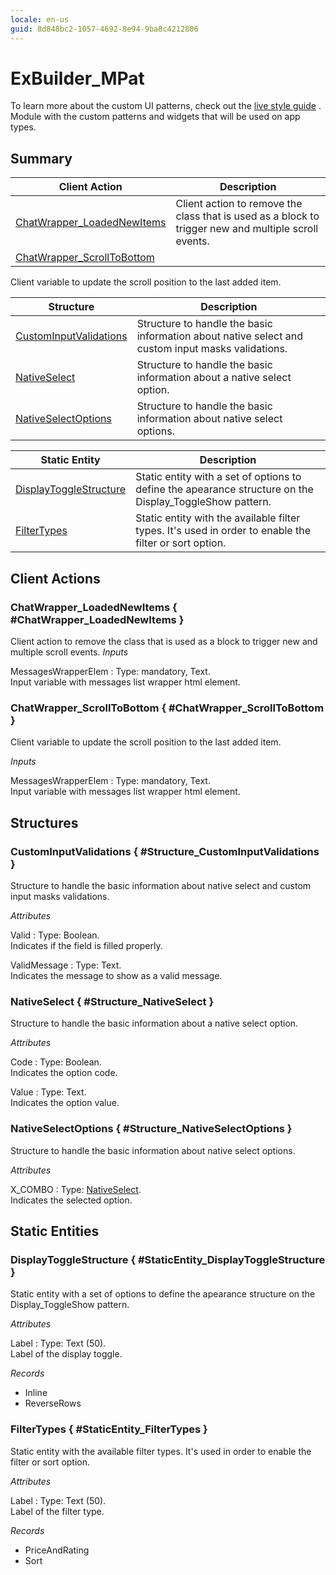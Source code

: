 ```yaml
---
locale: en-us
guid: 8d848bc2-1057-4692-8e94-9ba8c4212806
---
```


# ExBuilder_MPat

To learn more about the custom UI patterns, check out the [live style guide](https://experiencebuilder.outsystems.com/ExBuilder_CustomPatterns_Samples/CustomPatternsList)
.
Module with the custom patterns and widgets that will be used on app types.

## Summary

Client Action | Description
---|---
[ChatWrapper_LoadedNewItems](<#ChatWrapper_LoadedNewItems>) | Client action to remove the class that is used as a block to trigger new and multiple scroll events.
[ChatWrapper_ScrollToBottom](<#ChatWrapper_ScrollToBottom>) | 
Client variable to update the scroll position to the last added item.

Structure | Description
---|---
[CustomInputValidations](<#Structure_CustomInputValidations>) | Structure to handle the basic information about native select and custom input masks validations.
[NativeSelect](<#Structure_NativeSelect>) | Structure to handle the basic information about a native select option.
[NativeSelectOptions](<#Structure_NativeSelectOptions>) | Structure to handle the basic information about native select options.

Static Entity | Description
---|---
[DisplayToggleStructure](<#StaticEntity_DisplayToggleStructure>) | Static entity with a set of options to define the apearance structure on the Display_ToggleShow pattern.
[FilterTypes](<#StaticEntity_FilterTypes>) | Static entity with the available filter types. It's used in order to enable the filter or sort option.


## Client Actions

### ChatWrapper_LoadedNewItems { #ChatWrapper_LoadedNewItems }

Client action to remove the class that is used as a block to trigger new and multiple scroll events.
*Inputs*

MessagesWrapperElem
:   Type: mandatory, Text.  
    Input variable with messages list wrapper html element.

### ChatWrapper_ScrollToBottom { #ChatWrapper_ScrollToBottom }

Client variable to update the scroll position to the last added item.

*Inputs*

MessagesWrapperElem
:   Type: mandatory, Text.  
    Input variable with messages list wrapper html element.

## Structures

### CustomInputValidations { #Structure_CustomInputValidations }

Structure to handle the basic information about native select and custom input masks validations.

*Attributes*

Valid
:   Type: Boolean.  
    Indicates if the field is filled properly.

ValidMessage
:   Type: Text.  
    Indicates the message to show as a valid message.

### NativeSelect { #Structure_NativeSelect }

Structure to handle the basic information about a native select option.

*Attributes*

Code
:   Type: Boolean.  
    Indicates the option code.

Value
:   Type: Text.  
    Indicates the option value.

### NativeSelectOptions { #Structure_NativeSelectOptions }

Structure to handle the basic information about native select options.

*Attributes*

X_COMBO
:   Type: [NativeSelect](#Structure_NativeSelect).  
    Indicates the selected option.

## Static Entities

### DisplayToggleStructure { #StaticEntity_DisplayToggleStructure }

Static entity with a set of options to define the apearance structure on the Display_ToggleShow pattern.

*Attributes*

Label
:   Type: Text (50).  
    Label of the display toggle.

*Records*

* Inline
* ReverseRows

### FilterTypes { #StaticEntity_FilterTypes }

Static entity with the available filter types. It's used in order to enable the filter or sort option.

*Attributes*

Label
:   Type: Text (50).  
    Label of the filter type.

*Records*

* PriceAndRating
* Sort
